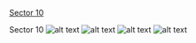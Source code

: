[Sector 10](#sector10)

<a name = "sector10"></a>
Sector 10
![alt text](/images/WASP-025_Sector_10/WASP-025_Sector_10_a_TimeSeries.png)
![alt text](/images/WASP-025_Sector_10/WASP-025_Sector_10_b_FoldedLightCurve.png)
![alt text](/images/WASP-025_Sector_10/WASP-025_Sector_10_b_IndividualTransitsWithFit.png)
![alt text](/images/WASP-025_Sector_10/WASP-025_Sector_10_c_TimingResiduals.png)


